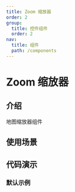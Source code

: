 ```yaml
---
title: Zoom 缩放器
order: 2
group:
  title: 控件组件
  order: 2
nav:
  title: 组件
  path: /components
---
```


# Zoom 缩放器

## 介绍

地图缩放器组件

## 使用场景

## 代码演示

### 默认示例

<code src="./demos/default.tsx"></code>
